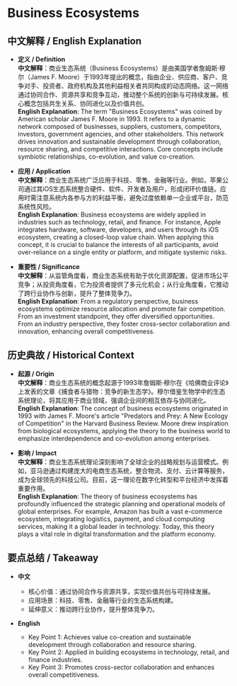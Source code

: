 # Business Ecosystems

## 中文解释 / English Explanation

* **定义 / Definition**  
  **中文解释**：商业生态系统（Business Ecosystems）是由美国学者詹姆斯·穆尔（James F. Moore）于1993年提出的概念，指由企业、供应商、客户、竞争对手、投资者、政府机构及其他利益相关者共同构成的动态网络。这一网络通过协同合作、资源共享和竞争互动，推动整个系统的创新与可持续发展。核心概念包括共生关系、协同进化以及价值共创。  
  **English Explanation**: The term "Business Ecosystems" was coined by American scholar James F. Moore in 1993. It refers to a dynamic network composed of businesses, suppliers, customers, competitors, investors, government agencies, and other stakeholders. This network drives innovation and sustainable development through collaboration, resource sharing, and competitive interactions. Core concepts include symbiotic relationships, co-evolution, and value co-creation.

* **应用 / Application**  
  **中文解释**：商业生态系统广泛应用于科技、零售、金融等行业。例如，苹果公司通过其iOS生态系统整合硬件、软件、开发者及用户，形成闭环价值链。应用时需注意系统内各参与方的利益平衡，避免过度依赖单一企业或平台，防范系统性风险。  
  **English Explanation**: Business ecosystems are widely applied in industries such as technology, retail, and finance. For instance, Apple integrates hardware, software, developers, and users through its iOS ecosystem, creating a closed-loop value chain. When applying this concept, it is crucial to balance the interests of all participants, avoid over-reliance on a single entity or platform, and mitigate systemic risks.

* **重要性 / Significance**  
  **中文解释**：从监管角度看，商业生态系统有助于优化资源配置，促进市场公平竞争；从投资角度看，它为投资者提供了多元化机会；从行业角度看，它推动了跨行业协作与创新，提升了整体竞争力。  
  **English Explanation**: From a regulatory perspective, business ecosystems optimize resource allocation and promote fair competition. From an investment standpoint, they offer diversified opportunities. From an industry perspective, they foster cross-sector collaboration and innovation, enhancing overall competitiveness.

## 历史典故 / Historical Context

* **起源 / Origin**  
  **中文解释**：商业生态系统的概念起源于1993年詹姆斯·穆尔在《哈佛商业评论》上发表的文章《捕食者与猎物：竞争的新生态学》。穆尔借鉴生物学中的生态系统理论，将其应用于商业领域，强调企业间的相互依存与协同进化。  
  **English Explanation**: The concept of business ecosystems originated in 1993 with James F. Moore's article "Predators and Prey: A New Ecology of Competition" in the Harvard Business Review. Moore drew inspiration from biological ecosystems, applying the theory to the business world to emphasize interdependence and co-evolution among enterprises.

* **影响 / Impact**  
  **中文解释**：商业生态系统理论深刻影响了全球企业的战略规划与运营模式。例如，亚马逊通过构建庞大的电商生态系统，整合物流、支付、云计算等服务，成为全球领先的科技公司。目前，这一理论在数字化转型和平台经济中发挥着重要作用。  
  **English Explanation**: The theory of business ecosystems has profoundly influenced the strategic planning and operational models of global enterprises. For example, Amazon has built a vast e-commerce ecosystem, integrating logistics, payment, and cloud computing services, making it a global leader in technology. Today, this theory plays a vital role in digital transformation and the platform economy.

## 要点总结 / Takeaway

* **中文**  
  - 核心价值：通过协同合作与资源共享，实现价值共创与可持续发展。  
  - 应用场景：科技、零售、金融等行业的生态系统构建。  
  - 延伸意义：推动跨行业协作，提升整体竞争力。  

* **English**  
  - Key Point 1: Achieves value co-creation and sustainable development through collaboration and resource sharing.  
  - Key Point 2: Applied in building ecosystems in technology, retail, and finance industries.  
  - Key Point 3: Promotes cross-sector collaboration and enhances overall competitiveness.